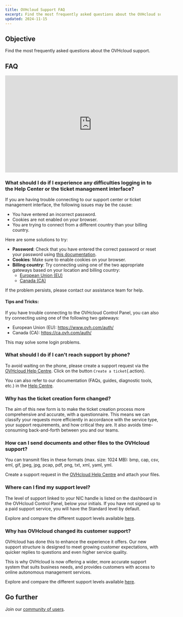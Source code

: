 ```yaml
---
title: OVHcloud Support FAQ
excerpt: Find the most frequently asked questions about the OVHcloud support
updated: 2024-11-15
---
```


## Objective

Find the most frequently asked questions about the OVHcloud support.

<a name="sso"></a>

## FAQ

<iframe class="video" width="560" height="315" src="https://www.youtube-nocookie.com/embed/44q3cfQM-YI?si=JemH0lvLPWFuFGWZ" title="YouTube video player" frameborder="0" allow="accelerometer; autoplay; clipboard-write; encrypted-media; gyroscope; picture-in-picture; web-share" referrerpolicy="strict-origin-when-cross-origin" allowfullscreen></iframe>

### What should I do if I experience any difficulties logging in to the Help Center or the ticket management interface?

If you are having trouble connecting to our support center or ticket management interface, the following issues may be the cause:

- You have entered an incorrect password.
- Cookies are not enabled on your browser.
- You are trying to connect from a different country than your billing country.

Here are some solutions to try:

- **Password**: Check that you have entered the correct password or reset your password using [this documentation](/pages/account_and_service_management/account_information/manage-ovh-password#lost-password).
- **Cookies**: Make sure to enable cookies on your browser.
- **Billing country**: Try connecting using one of the two appropriate gateways based on your location and billing country:
    - [European Union (EU)](https://help.ovhcloud.com/login_with_sso.do?glide_sso_id=5e9c81e66886e8901e111f908472f1e2)
    - [Canada (CA)](http://help.ovhcloud.com/login_with_sso.do?glide_sso_id=e6292c24e02bb050476bf14567ec5ef1)

If the problem persists, please contact our assistance team for help.

#### Tips and Tricks:

If you have trouble connecting to the OVHcloud Control Panel, you can also try connecting using one of the following two gateways:

- European Union (EU): <https://www.ovh.com/auth/>
- Canada (CA): <https://ca.ovh.com/auth/>

This may solve some login problems.

### What should I do if I can't reach support by phone?

To avoid waiting on the phone, please create a support request via the [OVHcloud Help Centre](https://help.ovhcloud.com/csm?id=csm_get_help). Click on the button `Create a ticket`{.action}.

You can also refer to our documentation (FAQs, guides, diagnostic tools, etc.) in the [Help Centre](https://help.ovhcloud.com/csm/en-gb-documentation?id=kb_home).

### Why has the ticket creation form changed?

The aim of this new form is to make the ticket creation process more comprehensive and accurate, with a questionnaire. This means we can classify your requests more efficiently in accordance with the service type, your support requirements, and how critical they are. It also avoids time-consuming back-and-forth between you and our teams.

### How can I send documents and other files to the OVHcloud support?

You can transmit files in these formats (max. size: 1024 MB): bmp, cap, csv, eml, gif, jpeg, jpg, pcap, pdf, png, txt, xml, yaml, yml.

Create a support request in the [OVHcloud Help Centre](https://help.ovhcloud.com/csm?id=csm_get_help) and attach your files.

### Where can I find my support level?

The level of support linked to your NIC handle is listed on the dashboard in the OVHcloud Control Panel, below your initials. If you have not signed up to a paid support service, you will have the Standard level by default.

Explore and compare the different support levels available [here](/links/support).

### Why has OVHcloud changed its customer support?

OVHcloud has done this to enhance the experience it offers. Our new support structure is designed to meet growing customer expectations, with quicker replies to questions and even higher service quality.

This is why OVHcloud is now offering a wider, more accurate support system that suits business needs, and provides customers with access to online autonomous management services.

Explore and compare the different support levels available [here](/links/support).

## Go further

Join our [community of users](/links/community).
